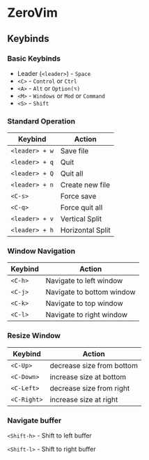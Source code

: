 # ZeroVim
<!-- ⠀⠀⠀⠀⠀⠀⠀⠀⠀⠀⠀⠀⠀⠀⠀⠀⠀⠀⠀⠀⠀⠀⠀⠀⠀⠀⠀⠀⠀⠀⠀⠀⠀⠀⠀⠀⠀⢀⢤⠀⠀⠀⠀⠀⠀⠀⠀⠀⠀⠀⠀⠀⠀⠀⠀⠀⠀⠀⠀⠀⠀⠀⠀⠀ -->
<!-- ⠀⠀⠀⠀⠀⠀⠀⠀⠀⠀⠀⠀⠀⠀⠀⠀⠀⠀⠀⠀⠀⠀⠀⠀⠀⠀⠀⠀⠀⠀⠀⠀⠀⠀⠀⠀⠀⣸⠸⡆⠀⠀⠀⠀⠀⠀⠀⠀⠀⠀⠀⠀⠀⠀⠀⠀⠀⠀⠀⠀⠀⠀⠀⠀ -->
<!-- ⠀⠀⠀⠀⠀⠀⠀⠀⠀⠀⠀⠀⠀⠀⠀⠀⠀⠀⠀⠀⠀⠀⠀⠀⠀⠀⠀⠀⠀⠀⠀⠀⠀⠀⠀⠀⠀⡏⠀⣿⠀⠀⠀⠀⠀⠀⠀⠀⠀⠀⠀⠀⠀⠀⠀⠀⠀⠀⠀⠀⠀⠀⠀⠀ -->
<!-- ⠀⠀⠀⠀⠀⠀⠀⠀⠀⠀⠀⠀⠀⠀⠀⠀⠀⠀⠀⠀⠀⠀⢀⣷⠀⠀⠀⠀⠀⠀⠀⠀⠀⠀⠀⠀⢀⣷⡀⠘⣇⣀⠀⠀⠀⠀⠀⠀⠀⠀⠀⠀⠀⠀⠀⠀⠀⠀⠀⠀⠀⠀⠀⠀ -->
<!-- ⠀⠀⠀⠀⠀⠀⠀⠀⠀⠀⠀⠀⠀⠀⠀⠀⠀⠀⠀⠀⠀⠀⢸⠘⡄⠀⠀⠀⠀⠀⠀⣀⣴⣶⣿⣿⣿⣿⡆⠀⠙⢿⣿⣿⣿⣶⣦⣄⣀⠀⠀⠀⠀⠀⠀⠀⠀⠀⠀⠀⠀⠀⠀⠀ -->
<!-- ⠀⠀⠀⠀⠀⠀⠀⠀⠀⠀⠀⠀⠀⠀⠀⠀⠀⠀⠀⠀⠀⢸⠀⢳⡀⠀⠀⣠⣴⣿⣿⣿⣿⣿⣿⣿⡟⠇⠀⢠⣦⠹⢿⣿⣿⣿⣿⣿⣿⣦⣀⠀⠀⠀⠀⠀⠀⠀⠀⠀⠀⠀⠀⠀ -->
<!-- ⠀⠀⠀⠀⠀⠀⠀⠀⠀⠀⠀⠀⠀⠀⠀⠀⠀⠀⠀⠀⠐⢸⣇⠀⠙⢀⣾⡿⠿⣛⣛⣭⣭⣥⣤⣤⡍⢄⠀⢼⠅⣾⣦⣿⣿⣿⣿⣿⣿⣿⣿⣷⡀⠀⠀⠀⠀⠀⠀⠀⠀⠀⠀⠀ -->
<!-- ⠀⠀⠀⠀⠀⠀⠀⠀⠀⠀⠀⠀⠀⠀⠀⠀⠀⠀⠀⠀⠀⠀⢻⠄⠰⢛⣥⣶⣿⣿⣿⣿⣿⣿⣿⣿⣿⣎⣋⠴⣶⣦⣍⡻⣿⣿⣿⣿⣿⣿⣿⣿⣯⡢⠀⠀⠀⠀⠀⠀⠀⠀⠀⠀ -->
<!-- ⠀⠀⠀⠀⠀⠀⠀⠀⠀⠀⠀⠀⠀⠀⠀⠀⠀⠀⠀⠀⠀⠀⠀⠀⣰⣿⣿⣿⣿⣿⣿⣿⢻⣿⡿⣿⣿⡏⢻⡆⣌⢻⣯⡁⢻⣿⣿⣿⣿⣿⣿⣿⣿⣿⣇⠀⠀⠀⠀⠀⠀⠀⠀⠀ -->
<!-- ⠀⠀⠀⠀⠀⠀⠀⠀⠀⠀⠀⠀⠀⠀⠀⠀⠀⠀⠀⠀⠀⢠⣷⣾⣿⣿⣿⣿⣿⣿⣿⡇⢸⣿⡇⣿⣿⡇⢸⡇⢿⣆⠻⡇⣼⣿⣿⣿⣿⣿⣧⢿⣿⣿⣿⡆⠀⠀⠀⠀⠀⠀⠀⠀ -->
<!-- ⠀⠀⠀⠀⠀⠀⠀⠀⠀⠀⠀⠀⠀⠀⠀⠀⠀⠀⠀⠀⣰⣿⣿⣿⣿⣸⣿⢸⣿⣿⣿⡇⡆⣿⡇⢻⣿⡇⠀⡇⣈⠻⣧⡙⢿⣿⣿⢹⣿⣿⣿⠸⣿⣿⣿⣷⠀⠀⠀⠀⠀⠀⠀⠀ -->
<!-- ⠀⠀⠀⠀⠀⠀⠀⠀⠀⠀⠀⠀⠀⠀⠀⠀⠀⠀⠀⢰⣿⣿⣿⢿⡇⣿⣿⢸⣿⣿⣿⡇⡇⢿⡇⢸⣿⣷⠀⠇⣿⣶⡙⣷⣾⣿⣿⢸⣿⡟⢿⡄⣿⣿⣿⣿⡄⠀⠀⠀⠀⠀⠀⠀ -->
<!-- ⠀⠀⠀⠀⠀⠀⠀⠀⠀⠀⠀⠀⠀⠀⠀⠀⠀⠀⢠⣿⢻⣿⣿⢸⡇⣿⣿⠘⡟⣿⣿⡇⡇⢸⡇⠀⣋⣥⢀⡆⣿⣿⣦⡈⢿⣿⣿⣼⣿⠧⠠⠡⢻⣿⣿⣿⡇⠀⠀⠀⠀⠀⠀⠀ -->
<!-- ⠀⠀⠀⠀⠀⠀⠀⠀⠀⠀⠀⠀⠀⠀⠀⠀⠀⠀⣼⡇⣿⣿⣿⣿⡇⢿⣿⠃⡇⣿⣿⣷⠀⣅⣆⠘⠉⠁⠀⢁⣈⢛⠛⠃⢸⣿⣿⣿⣿⡆⢃⠀⢸⣿⣿⣿⡆⠀⠀⠀⠀⠀⠀⠀ -->
<!-- ⠀⠀⠀⠀⠀⠀⠀⠀⠀⠀⠀⠀⠀⠀⠀⠀⠀⠀⣿⠁⣿⢸⣿⢿⡇⢸⣛⠀⠹⠘⡇⣿⣸⣼⢏⣠⣆⠸⠅⠀⢙⣀⣾⡇⢸⣿⣿⢹⣿⠃⠀⠀⠈⢸⣿⣿⡇⠀⠀⠀⠀⠀⠀⠀ -->
<!-- ⠀⠀⠀⠀⠀⠀⠀⠀⠀⠀⠀⠀⠀⠀⠀⠀⠀⠀⣿⠀⣿⠸⣿⠈⣧⢀⠙⠁⠀⠆⣿⣼⣿⣿⣿⣿⣶⣶⣶⣾⣿⣿⣿⡇⢸⢹⡇⣿⣿⠀⢶⣭⠃⢸⣿⢻⣷⠀⠀⠀⠀⠀⠀⠀ -->
<!-- ⠀⠀⠀⠀⠀⠀⠀⠀⠀⠀⠀⠀⠀⠀⠀⠀⠀⠀⠹⡄⢉⠀⢿⡔⠹⠀⣶⣦⠇⠂⣸⣿⣿⣿⣿⣿⣿⣿⣿⣿⣿⣿⣿⡇⠈⣼⣿⣿⡟⣰⣦⣻⡷⢸⣿⣾⡏⠀⠀⠀⠀⠀⠀⠀ -->
<!-- ⠀⠀⠀⠀⠀⠀⠀⠀⠀⠀⠀⠀⠀⠀⠀⠀⠀⢀⡖⠂⠀⠸⡌⣧⣷⠁⢹⣧⣖⠻⣿⣿⣿⣿⣿⣿⣿⣿⣿⣿⣿⣿⣿⡇⢠⣿⣿⣿⡇⢿⡝⣿⠇⣌⣿⡟⣿⡆⠐⠀⠀⠀⠀⠀ -->
<!-- ⠀⠀⠀⠀⠀⠀⠀⠀⠀⠀⠀⠀⠀⠀⠀⠀⢰⠏⠀⡐⣰⣷⢠⢹⣿⡇⢸⣿⣿⣷⣌⢻⣿⣿⣿⣿⣿⣿⣿⣿⣿⣿⣿⡇⣼⣿⣿⣿⢁⣨⠄⠋⠀⣿⣿⡇⠿⢿⡀⠂⠀⠀⠀⠀ -->
<!-- ⠀⠀⠀⠀⠀⠀⠀⠀⠀⠀⠀⠀⠀⠀⠀⣰⠇⢀⡜⣱⣿⡿⠈⢸⣿⣇⠀⣿⣿⣿⣿⣿⠿⠿⠿⠿⣿⣿⣿⣿⣿⣿⡿⢠⣿⢏⣿⡏⣘⠋⠀⠄⣇⢳⣿⣿⠀⠂⢻⡀⠀⠀⠀⠀ -->
<!-- ⠀⠀⠀⠀⠀⠀⠀⠀⠀⠀⠀⠀⠀⠀⣰⠏⣠⡿⢃⣾⣿⠇⠼⢸⣿⣿⢰⠘⢿⣿⣿⣿⣦⣿⣿⣷⣾⣿⣿⣿⣿⣿⠃⢸⣿⢸⣿⣿⣿⠀⠀⠀⢸⢸⣿⣿⡄⡀⠀⢿⡀⠀⠀⠀ -->
<!-- ⠀⠀⠀⠀⠀⠀⠀⠀⠀⠀⠀⠀⠀⣴⣷⣾⠟⢁⣿⣿⡟⡘⣼⢸⣿⣿⢸⠈⠀⡙⢿⣿⣿⣧⣤⣿⣿⣿⣿⣿⣿⠇⡆⣸⡇⣿⣿⣿⣿⠀⣦⢠⠈⠘⣿⣿⡇⠻⠀⠀⢻⡀⠀⠀ -->
<!-- ⠀⠀⠀⠀⠀⠀⠀⠀⠀⠀⠀⠀⣸⣿⡿⠃⢠⣾⣿⡟⠀⣸⣿⢸⣿⣿⢸⠀⢸⣿⡦⡙⢿⣿⣿⣿⣿⣿⣿⠿⢋⣠⡆⡿⢸⣿⣿⣿⣿⠀⠛⠈⣿⡆⣿⣿⣿⡸⣦⠀⠀⢻⡄⠀ -->
<!-- ⠀⠀⠀⠀⠀⠀⠀⠀⠀⠀⣠⣾⣟⠟⠀⢀⣾⣿⡟⠀⣴⣿⠁⣿⣿⣿⢸⢀⣿⣿⢡⣿⣦⠙⠿⠟⠛⠉⣤⣴⢁⣿⢠⢇⣿⡟⢸⣭⣴⣶⢀⢣⣿⡇⢿⣿⣿⡇⢿⡆⠰⠀⢻⣄ -->
<!-- ⠀⠀⠀⠀⠀⠀⠀⠀⢀⣶⣿⣿⡇⠀⢠⣿⣿⣿⢃⣼⣿⡏⣎⣿⣿⣿⢸⢁⣿⠏⣼⣿⣿⡀⢸⣿⡇⠀⢿⡏⡾⠟⡈⣼⣿⢱⣿⣿⣿⣿⠈⢸⣿⢷⢸⣿⣿⣿⠸⣷⡀⠂⠀⢿ -->
<!-- ⠀⠀⠀⠀⠀⠀⢀⣴⣿⡿⠋⣽⠄⣰⣿⣿⡟⠑⠿⣿⡿⠀⣾⡟⢹⣿⢸⢸⡟⢠⣿⣿⣿⠀⢸⣿⠁⠀⠈⢁⣶⣇⣠⣿⡏⣾⣿⣿⣿⣿⡄⠘⣿⠘⠀⢿⣿⣿⡆⣿⣷⡈⠀⠈ -->
<!-- ⠀⠀⠀⠀⠀⣠⣾⣿⠟⠀⠀⡟⣸⣿⡿⢫⣾⣿⣷⡿⠁⣽⠟⡡⣸⣿⢸⡞⠀⣈⣿⣿⡇⣸⢸⡿⠀⢸⠀⢸⡿⢸⣿⡿⢸⣿⣿⡿⠟⠛⣃⠀⣿⡇⡆⠸⣿⣿⣿⠘⣿⡧⠐⠀ -->
<!-- ⠀⠀⠀⢀⣴⣿⡿⠃⠀⠀⣰⣿⣿⡿⢡⣄⠻⠿⠟⢡⣴⠏⣼⡇⣿⡇⠀⣰⢃⣿⡿⣿⠁⡇⣾⡇⠀⠞⣠⣾⢃⣿⣿⢃⣿⢟⣵⡖⢋⣉⡉⡉⣹⡷⢀⠀⣿⣿⣿⣇⠻⣷⣄⠀ -->
<!-- ⠀⠀⢀⣾⣿⠟⠀⠀⢀⣾⣿⠿⠍⣠⣍⢻⠶⢋⣴⠿⢡⣾⣿⠁⣿⡇⢸⡏⣸⣿⢃⡟⣸⢀⡿⢃⢰⣿⣿⢸⣿⣿⠋⢈⣁⣸⣿⣿⣷⣶⡾⢟⡘⢿⣶⣶⣶⣶⣮⣭⣤⡹⣿⣆ -->
<!-- ⠀⢠⣿⣿⠏⣠⣽⣰⣿⡋⣤⣶⡌⣿⡟⢠⣾⡇⠁⣠⣿⡿⠁⡀⣿⡇⣿⢡⣿⠏⡾⢀⣹⡸⢁⣠⣿⣿⡏⢈⣿⡟⠀⣛⡻⠁⠙⠌⠛⢯⣴⣿⠟⣈⠻⢦⡶⢶⣶⠖⣢⣍⠸⣿ -->
<!-- ⣾⣿⠟⣠⣾⡾⢿⡇⠹⣿⢸⡟⣠⣦⣾⢃⢮⣾⡿⢋⠔⣠⣾⡧⣿⢸⠟⢃⡾⠋⢀⠾⣿⣿⢿⣰⡿⢏⣤⣿⠃⠜⡁⠀⠀⢠⠞⣁⡾⢁⣼⣿⣿⣿⣿⣿⠿⠿⣿⣿⣿⡿⣿⣿ -->
<!-- ⢠⣿⣿⠏⠀⢿⣿⡇⣿⣇⢸⣿⡇⣿⢻⣿⢏⠀⣰⣿⠟⡰⢃⡄⣿⢡⡏⣾⢏⣼⡣⠟⣫⣴⣿⡿⠟⣉⠄⣼⣿⢡⣼⠟⠀⠀⢀⣤⢀⣴⠟⣥⣾⣿⣿⣶⣤⣤⣶⣾⣿⣿⣿⡄ -->
<!--     ███████╗███████╗██████╗  ██████╗ ██╗   ██╗██╗███╗   ███╗ -->
<!--     ╚══███╔╝██╔════╝██╔══██╗██╔═══██╗██║   ██║██║████╗ ████║ -->
<!--       ███╔╝ █████╗  ██████╔╝██║   ██║██║   ██║██║██╔████╔██║ -->
<!--      ███╔╝  ██╔══╝  ██╔══██╗██║   ██║╚██╗ ██╔╝██║██║╚██╔╝██║ -->
<!--     ███████╗███████╗██║  ██║╚██████╔╝ ╚████╔╝ ██║██║ ╚═╝ ██║ -->
<!--     ╚══════╝╚══════╝╚═╝  ╚═╝ ╚═════╝   ╚═══╝  ╚═╝╚═╝     ╚═╝ -->
## Keybinds

### Basic Keybinds

- Leader (`<leader>`) - `Space`
- `<C>` - `Control` or `Ctrl`
- `<A>` - `Alt` or `Option(⌥)`
- `<M>` - `Windows` or `Mod` or `Command`
- `<S>` - `Shift`

### Standard Operation

|Keybind|Action|
|---|---|
|`<leader> + w`|Save file|
|`<leader> + q`|Quit|
|`<leader> + Q`|Quit all|
|`<leader> + n`|Create new file|
|`<C-s>`|Force save|
|`<C-q>`|Force quit all|
|`<leader> + v`|Vertical Split|
|`<leader> + h`|Horizontal Split|

### Window Navigation

|Keybind|Action|
|---|---|
|`<C-h>`|Navigate to left window|
|`<C-j>`|Navigate to bottom window|
|`<C-k>`|Navigate to top window|
|`<C-l>`|Navigate to right window|

### Resize Window

|Keybind|Action|
|---|---|
|`<C-Up>`|decrease size from bottom|
|`<C-Down>`|increase size at bottom|
|`<C-Left>`|decrease size from right|
|`<C-Right>`|increase size at right|

### Navigate buffer

`<Shift-h>` - Shift to left buffer  
  
`<Shift-l>` - Shift to right buffer
